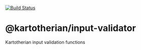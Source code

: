 [![Build Status](https://travis-ci.org/kartotherian/input-validator.svg?branch=master)](https://travis-ci.org/kartotherian/input-validator)

# @kartotherian/input-validator
Kartotherian input validation functions

